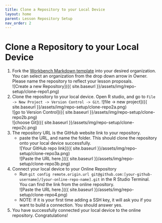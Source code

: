 ```yaml
---
title: Clone a Repository to your Local Device
layout: home
parent: Lesson Repository Setup
nav_order: 2
---
```


# Clone a Repository to your Local Device
1. Fork the [Workbench Markdown template](https://github.com/new?template_name=workbench-template-md&template_owner=carpentries) into your desired organization. You can select an organization from the drop down arrow in Owner. Please name the repository to reflect your lesson proposals.\
![Create a new Repository]({{ site.baseurl }}/assets/img/repo-setup/clone-repo1.png)
2. Clone the repository to your local device. Open R studio, and go to `File -> New Project -> Version Control -> Git`.
![file -> new project]({{ site.baseurl }}/assets/img/repo-setup/clone-repo2a.png)\
![go to Version Control]({{ site.baseurl }}/assets/img/repo-setup/clone-repo2b.png)\
![choose Git]({{ site.baseurl }}/assets/img/repo-setup/clone-repo2c.png)
3. The repository URL is the GitHub website link to your repository.
    - paste the URL, and name the folder. This should clone the repository onto your local device successfully.\
    ![Your GitHub repo link]({{ site.baseurl }}/assets/img/repo-setup/clone-repo3a.png)\
    ![Paste the URL here.]({{ site.baseurl }}/assets/img/repo-setup/clone-repo3b.png)
4. Connect your local device to your Online Repository
    - Run `git config remote.origin.url git@github.com:[your-github-username]/[your-online-repo-name].git` in the R Studio Terminal. You can find the link from the online repository.\
    ![Paste the URL here.]({{ site.baseurl }}/assets/img/repo-setup/clone-repo4.png)
    - NOTE: If it is your first time adding a SSH key, it will ask you if you want to build a connection. You should answer yes. 
5. You have successfully connected your local device to the online repository. Congratulations!




